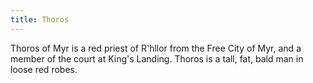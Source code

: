 ```yaml
---
title: Thoros
---
```


Thoros of Myr is a red priest of R'hllor from the Free City of Myr, and a member of the court at King's Landing. Thoros is a tall, fat, bald man in loose red robes.


